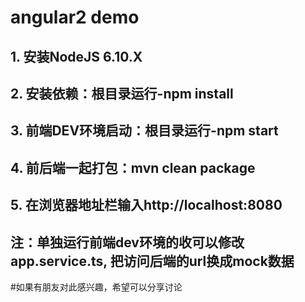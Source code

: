 
# angular2 demo
## 1. 安装NodeJS 6.10.X
## 2. 安装依赖：根目录运行-npm install
## 3. 前端DEV环境启动：根目录运行-npm start
## 4. 前后端一起打包：mvn clean package
## 5. 在浏览器地址栏输入http://localhost:8080

## 注：单独运行前端dev环境的收可以修改app.service.ts, 把访问后端的url换成mock数据
#如果有朋友对此感兴趣，希望可以分享讨论
